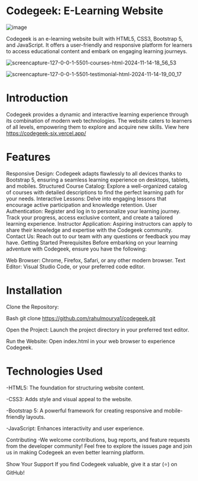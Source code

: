 # Codegeek: E-Learning Website

![image](https://github.com/user-attachments/assets/2151bafb-78bd-44ca-acdb-0e8945932666)

Codegeek is an e-learning website built with HTML5, CSS3, Bootstrap 5, and JavaScript. It offers a user-friendly and responsive platform for learners to access educational content and embark on engaging learning journeys.

![screencapture-127-0-0-1-5501-courses-html-2024-11-14-18_56_53](https://github.com/user-attachments/assets/d397e915-916c-479b-a075-9ab3a14e8853)

![screencapture-127-0-0-1-5501-testimonial-html-2024-11-14-19_00_17](https://github.com/user-attachments/assets/3deff979-07cb-4fd9-b271-93d273db9038)


# Introduction
Codegeek provides a dynamic and interactive learning experience through its combination of modern web technologies. The website caters to learners of all levels, empowering them to explore and acquire new skills.
View here https://codegeek-six.vercel.app/
# Features
Responsive Design: Codegeek adapts flawlessly to all devices thanks to Bootstrap 5, ensuring a seamless learning experience on desktops, tablets, and mobiles.
Structured Course Catalog: Explore a well-organized catalog of courses with detailed descriptions to find the perfect learning path for your needs.
Interactive Lessons: Delve into engaging lessons that encourage active participation and knowledge retention.
User Authentication: Register and log in to personalize your learning journey. Track your progress, access exclusive content, and create a tailored learning experience.
Instructor Application: Aspiring instructors can apply to share their knowledge and expertise with the Codegeek community.
Contact Us: Reach out to our team with any questions or feedback you may have.
Getting Started
Prerequisites
Before embarking on your learning adventure with Codegeek, ensure you have the following:

Web Browser: Chrome, Firefox, Safari, or any other modern browser.
Text Editor: Visual Studio Code, or your preferred code editor.
# Installation
Clone the Repository:

Bash
git clone https://github.com/rahulmourya1/codegeek.git




Open the Project: Launch the project directory in your preferred text editor.

Run the Website: Open index.html in your web browser to experience Codegeek.

# Technologies Used
-HTML5: The foundation for structuring website content.

-CSS3: Adds style and visual appeal to the website.

-Bootstrap 5: A powerful framework for creating responsive and mobile-friendly layouts.

-JavaScript: Enhances interactivity and user experience.

Contributing
-We welcome contributions, bug reports, and feature requests from the developer community! Feel free to explore the issues page and join us in making Codegeek an even better learning platform.

Show Your Support
If you find Codegeek valuable, give it a star (⭐️) on GitHub!
